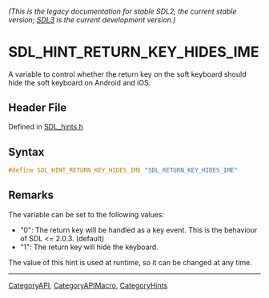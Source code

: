 ###### (This is the legacy documentation for stable SDL2, the current stable version; [SDL3](https://wiki.libsdl.org/SDL3/) is the current development version.)
# SDL_HINT_RETURN_KEY_HIDES_IME

A variable to control whether the return key on the soft keyboard should hide the soft keyboard on Android and iOS.

## Header File

Defined in [SDL_hints.h](https://github.com/libsdl-org/SDL/blob/SDL2/include/SDL_hints.h)

## Syntax

```c
#define SDL_HINT_RETURN_KEY_HIDES_IME "SDL_RETURN_KEY_HIDES_IME"
```

## Remarks

The variable can be set to the following values:

- "0": The return key will be handled as a key event. This is the behaviour
  of SDL <= 2.0.3. (default)
- "1": The return key will hide the keyboard.

The value of this hint is used at runtime, so it can be changed at any
time.

----
[CategoryAPI](CategoryAPI), [CategoryAPIMacro](CategoryAPIMacro), [CategoryHints](CategoryHints)

